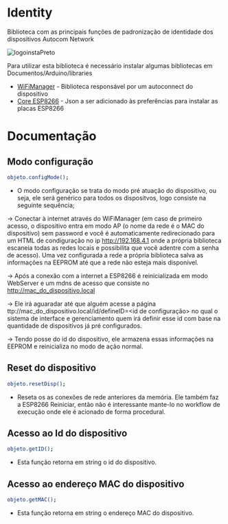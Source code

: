 # Identity
Biblioteca com as principais funções de padronização de identidade dos dispositivos Autocom Network

![logoinstaPreto](https://user-images.githubusercontent.com/37492251/96631249-72a61180-12ec-11eb-9e36-5902f3db2d9c.png)

Para utilizar esta biblioteca é necessário instalar algumas bibliotecas em Documentos/Arduino/libraries
 * [WiFiManager] - Biblioteca responsável por um autoconnect do dispositivo
 * [Core ESP8266] - Json a ser adicionado às preferências para instalar as placas ESP8266
 
 [WiFiManager]: <https://github.com/tzapu/WiFiManager.git>
 [Core ESP8266]: <https://arduino.esp8266.com/stable/package_esp8266com_index.json>
 
 # Documentação
 

## Modo configuração

 ```sh
objeto.configMode();
```

- O modo configuração se trata do modo pré atuação do dispositivo, ou seja, ele será genérico para todos os dispositvos, logo consiste na seguinte sequência;

-> Conectar à internet através do WiFiManager (em caso de primeiro acesso, o dispositivo entra em modo AP (o nome da rede é o MAC do dispositivo) sem password e você é automaticamente redirecionado para um HTML de condiguração no ip http://192.168.4.1 onde a própria biblioteca escaneia todas as redes locais e possibilita que você adentre com a senha de acesso). Uma vez configurada a rede a própria biblioteca salva as informações na EEPROM até que a rede não esteja mais disponível.

-> Após a conexão com a internet a ESP8266 é reinicializada em modo WebServer e um mdns de acesso que consiste no http://mac_do_dispositivo.local

-> Ele irá aguaradar até que alguém acesse a página ttp://mac_do_dispositivo.local/id/defineID=<id de configuração> no qual o sistema de interface e gerenciamento quem irá definir esse id com base na quantidade de dispositivos já pré configurados.

-> Tendo posse do id do dispositivo, ele armazena essas informações na EEPROM e reinicializa no modo de ação normal.


## Reset do dispositivo

```sh
objeto.resetDisp();
```

- Reseta os as conexões de rede anteriores da memória. Ele também faz a ESP8266 Reiniciar, então não é interessante mante-lo no workflow de execução onde ele é acionado de forma procedural. 

## Acesso ao Id do dispositivo

```sh
objeto.getID();
```

- Esta função retorna em string o id do dispositivo.

## Acesso ao endereço MAC do dispositivo

```sh
objeto.getMAC();
```

- Esta função retorna em string o endereço MAC do dispositivo.